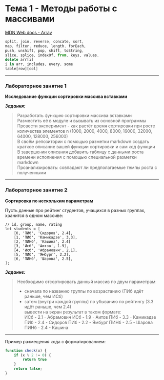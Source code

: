 # Тема 1 - Методы работы с массивами  

[MDN Web docs - Array](https://developer.mozilla.org/en-US/docs/Web/JavaScript/Reference/Global_Objects/Array)  

```js  
split, join, reverse, concate, sort, 
map, filter, reduce, length, forEach,  
push, unshift, pop, shift, toString, 
slice, splice, indexOf, from, keys, values, 
delete arr[i]  
i in arr, includes, every, some  
table[row][col]  
```

---  

### Лабораторное занятие 1  

**Исследование функции сортировки массива вставками**  

***Задания:***  

> Разработать функцию сортировки массива вставками  
> Разместить её в модуле и вызывать из основной программы  
> Провести эксперимент - как растёт время сортировки при росте количества элементов n (1000, 2000, 4000, 8000, 16000, 32000, 64000, 128000, 256000)  
> В своём репозитории с помощью разметки markdown создать краткое описание вашей функции сортировки и сам код функции  
> В завершении описания добавить таблицу с данными роста времени исполнения с помощью специальной разметки markdown  
> Проанализировать: совпадают ли предполагаемые темпы роста с полученными  

---  

### Лабораторное занятие 2  

**Сортировка по нескольким параметрам**  

Пусть данные про рейтинг студентов, учащихся в разных группах, хранится в одном массиве:  
```
// id, group, name, rating
let students = [
    [0, 'ПИб', 'Сидоров', 2.4],
    [1, 'ПИб', 'Камикадзе', 3.3],
    [2, 'ПИНб', 'Кашина', 2.4]
    [3, 'Иcб', 'Аитов', 1.9],
    [4, 'Иcб', 'Абрамович', 2.1],
    [5, 'ПИб', 'Ямбург', 2.2], 
    [6, 'ПИНб', 'Шарова', 2.5], 
];
```

***Задание:***  

> Необходимо отсортировать данный массив по двум параметрам:  
> - сначала по названию группы по возрастанию (ПИб идёт раньше, чем ИСб)  
> - затем (внутри каждой группы) по убыванию по рейтингу (3.3 идёт раньше, чем 2.4)  
> вывести на экран результат в таком формате:  
ИСб - 2.1 - Абрамович
ИСб - 1.9 - Аитов
ПИб - 3.3 - Камикадзе
ПИб - 2.4 - Сидоров
ПИб - 2.2 - Ямбург
ПИНб - 2.5 - Шарова
ПИНб - 2.4 - Кашина

---  


Пример размещения кода с форматированием:  

```js
function check(x) {
    if (x % 2 != 0) {
        return true
    }
    return false;
}
```
